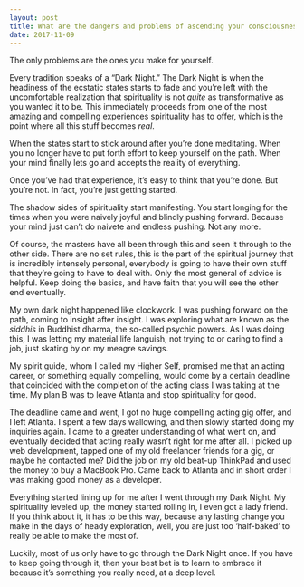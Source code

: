 ```yaml
---
layout: post
title: What are the dangers and problems of ascending your consciousness to higher levels?
date: 2017-11-09
---
```


<p>The only problems are the ones you make for yourself.</p><p>Every tradition speaks of a “Dark Night.” The Dark Night is when the headiness of the ecstatic states starts to fade and you’re left with the uncomfortable realization that spirituality is not <i>quite</i> as transformative as you wanted it to be. This immediately proceeds from one of the most amazing and compelling experiences spirituality has to offer, which is the point where all this stuff becomes <i>real</i>.</p><p>When the states start to stick around after you’re done meditating. When you no longer have to put forth effort to keep yourself on the path. When your mind finally lets go and accepts the reality of everything.</p><p>Once you’ve had that experience, it’s easy to think that you’re done. But you’re not. In fact, you’re just getting started.</p><p>The shadow sides of spirituality start manifesting. You start longing for the times when you were naively joyful and blindly pushing forward. Because your mind just can’t do naivete and endless pushing. Not any more.</p><p>Of course, the masters have all been through this and seen it through to the other side. There are no set rules, this is the part of the spiritual journey that is incredibly intensely personal, everybody is going to have their own stuff that they’re going to have to deal with. Only the most general of advice is helpful. Keep doing the basics, and have faith that you will see the other end eventually.</p><p>My own dark night happened like clockwork. I was pushing forward on the path, coming to insight after insight. I was exploring what are known as the <i>siddhis</i> in Buddhist dharma, the so-called psychic powers. As I was doing this, I was letting my material life languish, not trying to or caring to find a job, just skating by on my meagre savings.</p><p>My spirit guide, whom I called my Higher Self, promised me that an acting career, or something equally compelling, would come by a certain deadline that coincided with the completion of the acting class I was taking at the time. My plan B was to leave Atlanta and stop spirituality for good.</p><p>The deadline came and went, I got no huge compelling acting gig offer, and I left Atlanta. I spent a few days wallowing, and then slowly started doing my inquiries again. I came to a greater understanding of what went on, and eventually decided that acting really wasn’t right for me after all. I picked up web development, tapped one of my old freelancer friends for a gig, or maybe he contacted me? Did the job on my old beat-up ThinkPad and used the money to buy a MacBook Pro. Came back to Atlanta and in short order I was making good money as a developer.</p><p>Everything started lining up for me after I went through my Dark Night. My spirituality leveled up, the money started rolling in, I even got a lady friend. If you think about it, it has to be this way, because any lasting change you make in the days of heady exploration, well, you are just too ‘half-baked’ to really be able to make the most of.</p><p>Luckily, most of us only have to go through the Dark Night once. If you have to keep going through it, then your best bet is to learn to embrace it because it’s something you really need, at a deep level.</p>
